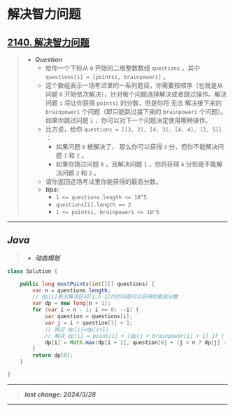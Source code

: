 # 解决智力问题

## [2140. 解决智力问题](https://leetcode.cn/problems/solving-questions-with-brainpower/)

> - ***Question***
>   - 给你一个下标从 `0` 开始的二维整数数组 `questions` ，其中 `questions[i] = [pointsi, brainpoweri]` 。
>   - 这个数组表示一场考试里的一系列题目，你需要按顺序（也就是从问题 `0` 开始依次解决），针对每个问题选择解决或者跳过操作。解决问题 `i` 将让你获得 `pointsi` 的分数，但是你将 无法 解决接下来的 `brainpoweri` 个问题（即只能跳过接下来的 `brainpoweri` 个问题）。如果你跳过问题 `i` ，你可以对下一个问题决定使用哪种操作。
>   - 比方说，给你 `questions = [[3, 2], [4, 3], [4, 4], [2, 5]]` ：
>     - 如果问题 `0` 被解决了， 那么你可以获得 `3` 分，但你不能解决问题 `1` 和 `2` 。
>     - 如果你跳过问题 `0` ，且解决问题 `1` ，你将获得 `4` 分但是不能解决问题 `2` 和 `3` 。
>   - 请你返回这场考试里你能获得的最高分数。
>   - ***tips:***
>     - `1 <= questions.length <= 10^5`
>     - `questions[i].length == 2`
>     - `1 <= pointsi, brainpoweri <= 10^5`

---

## *Java*

> - ***动态规划***

```java
class Solution {

    public long mostPoints(int[][] questions) {
        var n = questions.length;
        // dp[i]表示解决区间[i,n-1]内的问题可以获得的最高分数
        var dp = new long[n + 1];
        for (var i = n - 1; i >= 0; --i) {
            var question = questions[i];
            var j = i + question[1] + 1;
            // 跳过 dp[i]=dp[i+1]
            // 解决 dp[i] = point[i] + (dp[j + brainpower[i] + 1] if j < n)
            dp[i] = Math.max(dp[i + 1], question[0] + (j < n ? dp[j] : 0));
        }
        return dp[0];
    }

}
```

---

> ***last change: 2024/3/28***

---
